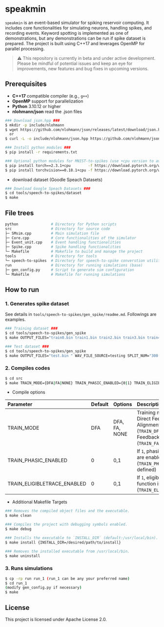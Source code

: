 # speakmin
`speakmin` is an event-based simulator for spiking reservoir computing. It includes core functionalities for simulating neurons, handling spikes, and recording events. Keyword spotting is implemented as one of demonstrations, but any demonstrations can be run if spike dataset is prepared. The project is built using C++17 and leverages OpenMP for parallel processing.

> ⚠️ This repository is currently in beta and under active development. Please be mindful of potential issues and keep an eye for improvements, new features and bug fixes in upcoming versions.

## Prerequisites

- **C++17** compatible compiler (e.g., `g++`)
- **OpenMP** support for parallelization
- **Python** 3.10.12 or higher
- **nlohmann/json** read the .json files
```bash
### Download json.hpp ###
$ mkdir -p include/nlohmann
$ wget https://github.com/nlohmann/json/releases/latest/download/json.hpp -P include/nlohmann/
  or
$ curl -L -o include/nlohmann/json.hpp https://github.com/nlohmann/json/releases/latest/download/json.hpp

### Install python modules ###
$ pip install -r requirements.txt

### Optional python modules for MNIST-to-spikes (use +cpu version to avoid installing large CUDA related files)
$ pip install torch==2.3.1+cpu        -f https://download.pytorch.org/whl/torch_stable.html
$ pip install torchvision==0.18.1+cpu -f https://download.pytorch.org/whl/torch_stable.html
```

- download dataset (Goodle Speach Datasets)
```bash
### Download Google Speach Datasets ###
$ cd tools/speech-to-spikes/dataset
$ make
```

## File trees
```bash
python               # Directory for Python scripts
src                  # Directory for source code
├─ SMsim.cpp         # Main simulation file
├─ Core.cpp          # Core functionalities of the simulator
├─ Event_unit.cpp    # Event handling functionalities
├─ Spike.cpp         # Spike handling functionalities
└─ Makefile          # Makefile to build and manage the project
tools                # Directory for tools
└─ speech-to-spikes  # Directory for speech-to-spike converstion utility
run                  # Directory for running simulations (base)
├─ gen_config.py     # Script to generate sim configuration
└─ Makefile          # Makefile for running simulations
```

## How to run
### 1. Generates spike dataset

See details in `tools/speech-to-spikes/gen_spike/readme.md`. Followings are examples.

```bash
### Training dataset ###
$ cd tools/speech-to-spikes/gen_spike
$ make OUTPUT_FILES="train0.bin train1.bin train2.bin train3.bin train4.bin train5.bin train6.bin train7.bin train8.bin train9.bin" WAV_FILE_SOURCE=not_testing SPLIT_NUM="300 300 300 300 300 300 300 300 300 300 " CATEGORY="yes no up down left right on off stop go" ALPHA=10 LEAK_ENABLE=1 LEAK_TAU=20000e-6

### Test dataset ###
$ cd tools/speech-to-spikes/gen_spike
$ make OUTPUT_FILES="test.bin " WAV_FILE_SOURCE=testing SPLIT_NUM="300 " CATEGORY="yes no up down left right on off stop go" ALPHA=10 LEAK_ENABLE=1 LEAK_TAU=20000e-6
```

### 2. Compiles codes
```bash
$ cd src
$ make TRAIN_MODE={DFA|FA|NONE} TRAIN_PHASIC_ENABLED={0|1} TRAIN_ELIGIBLETRACE_ENABLED={0|1}
```
- Compile options

|Parameter |Default|Options |Description      |
|:---------|:------|:-------|:----------------|
|TRAIN_MODE|DFA    |DFA, FA, NONE|Training mode. DFA: Direct Feedback Alignment (`TRAIN_DFA`), FA: Feedback Alignment (`TRAIN_FA`) |
|TRAIN_PHASIC_ENABLED|0     |0,1       |If `1`, phasic operations are enabled (`TRAIN_PHASE` will be defined)|
|TRAIN_ELIGIBLETRACE_ENABLED|0 |0,1 |If `1`, eligibile trace function is enabled (`TRAIN_ELIGIBLETRACE`)|

- Additional Makefile Targets 

```bash
### Removes the compiled object files and the executable.
$ make clean

### Compiles the project with debugging symbols enabled.
$ make debug   

### Installs the executable to `INSTALL_DIR` (default:/usr/local/bin).
$ make install {INSTALL_DIR=/desired/path/to/install}

### Removes the installed executable from /usr/local/bin.
$ make uninstall
```

### 3. Runs simulations
```bash
$ cp -rp run run_1 (run_1 can be any your preferred name)
$ cd run_1
(modify gen_config.py if necessary)
$ make
```

## License
This project is licensed under Apache License 2.0.
